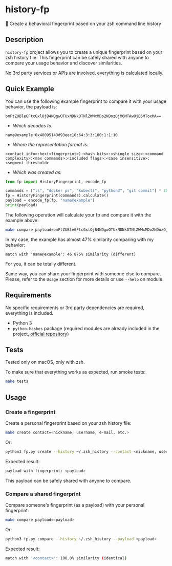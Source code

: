 # history-fp
:feet: Create a behavioral fingerprint based on your zsh command line history

## Description
`history-fp` project allows you to create a unique fingerprint based on your zsh history file. 
This fingerprint can be safely shared with anyone to compare your usage behavior and discover similarities.

No 3rd party services or APIs are involved, everything is calculated locally.

## Quick Example
You can use the following example fingerprint to compare it with your usage behavior, the payload is:
```
bmFtZUBleGFtcGxlOjB4NDgwOTUxNDNkOTNlZWMxMDo2NDozOjM6MTAwOjE6MToxMA==
```
- _Which decodes to:_
```
name@example:0x48095143d93eec10:64:3:3:100:1:1:10
```
- _Where the representation format is:_
```
<contact info>:hex(<fingerprint>):<hash bits>:<shingle size>:<command complexity>:<max commands>:<included flags>:<case insensitive>:<segment threshold>
```
- _Which was created as:_
```python
from fp import HistoryFingerprint, encode_fp

commands = ["ls", "docker ps", "kubectl", "python3", "git commit"] * 20  # example
fp = HistoryFingerprint(commands).calculate()
payload = encode_fp(fp, "name@example")
print(payload)
```
The following operation will calculate your fp and compare it with the example above:
```bash
make compare payload=bmFtZUBleGFtcGxlOjB4NDgwOTUxNDNkOTNlZWMxMDo2NDozOjM6MTAwOjE6MToxMA==
```
In my case, the example has almost 47% similarity comparing with my behavior:
```
match with 'name@example': 46.875% similarity (different)
```
For you, it can be totally different.

Same way, you can share your fingerprint with someone else to compare. Please, refer to the `Usage` section for more details or use `--help` on module.


## Requirements
No specific requirements or 3rd party dependencies are required, everything is included.
- Python 3
- `python-hashes` package (required modules are already included in the project, [official repository](https://github.com/sean-public/python-hashes))

## Tests
Tested only on macOS, only with zsh.

To make sure that everything works as expected, run smoke tests:
```bash
make tests
```

## Usage
### Create a fingerprint
Create a personal fingerprint based on your zsh history file:
```bash
make create contact=<nickname, username, e-mail, etc.>
```
Or:
```bash
python3 fp.py create --history ~/.zsh_history --contact <nickname, username, e-mail, etc.>
```
Expected result:
```bash
payload with fingerprint: <payload>
```
This payload can be safely shared with anyone to compare.

### Compare a shared fingerprint
Compare someone's fingerprint (as a payload) with your personal fingerprint:
```bash
make compare payload=<payload>
```
Or:
```bash
python3 fp.py compare --history ~/.zsh_history --payload <payload>
```
Expected result:
```bash
match with '<contact>': 100.0% similarity (identical)
```
